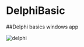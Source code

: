 # DelphiBasic
##Delphi basics windows app

![delphi](https://user-images.githubusercontent.com/40443383/189948792-373eb67c-6aa3-46ae-9217-a27d6da58a91.png)
